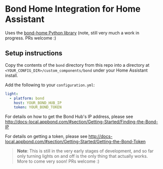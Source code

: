 # Bond Home Integration for Home Assistant

Uses the [bond-home Python library](https://github.com/nguyer/bond-home) (note, still very much a work in progress. PRs welcome :)

## Setup instructions

Copy the contents of the `bond` directory from this repo into a directory at `<YOUR_CONFIG_DIR>/custom_components/bond` under your Home Assistant install.

Add the following to your `configuration.yml`:

```yaml
light:
  - platform: bond
    host: YOUR_BOND_HUB_IP
    token: YOUR_BOND_TOKEN
```

For details on how to get the Bond Hub's IP address, please see http://docs-local.appbond.com/#section/Getting-Started/Finding-the-Bond-IP

For details on getting a token, please see http://docs-local.appbond.com/#section/Getting-Started/Getting-the-Bond-Token

> **Note**: This is still in the very early stages of development, and so far only turning lights on and off is the only thing that actually works. More to come very soon! PRs welcome :)

